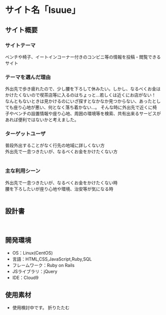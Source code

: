 # サイト名「Isuue」​
## サイト概要
### サイトテーマ
ベンチや椅子、イートインコーナー付きのコンビニ等の情報を投稿・閲覧できるサイト
​
### テーマを選んだ理由
外出先で歩き疲れたので、少し腰を下ろして休みたい。しかし、なるべくお金はかけたくないので喫茶店等に入るのはちょっと…若しくは近くにお店がない！
なんともないときは見かけるのにいざ探すとなかなか見つからない、あったとしても座り心地が悪い、何となく落ち着かない…。
そんな時に外出先で近くに椅子やベンチの設置情報や座り心地、周囲の環境等を検索、共有出来るサービスがあれば便利ではないかと考えました。
​
### ターゲットユーザ
普段外出することがなく行先の地域に詳しくない方  
外出先で一息つきたいが、なるべくお金をかけたくない方  
​
### 主な利用シーン
外出先で一息つきたいが、なるべくお金をかけたくない時  
腰を下ろしたいが座り心地や環境、治安等が気になる時  
​
## 設計書

​
## 開発環境
- OS：Linux(CentOS)
- 言語：HTML,CSS,JavaScript,Ruby,SQL
- フレームワーク：Ruby on Rails
- JSライブラリ：jQuery
- IDE：Cloud9
​
## 使用素材
- 使用検討中です。
折りたたむ